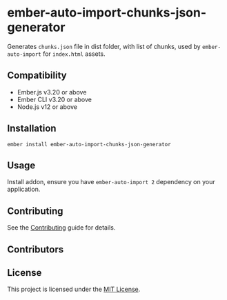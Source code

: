 # ember-auto-import-chunks-json-generator

Generates `chunks.json` file in dist folder, with list of chunks, used by `ember-auto-import` for `index.html` assets.

## Compatibility

- Ember.js v3.20 or above
- Ember CLI v3.20 or above
- Node.js v12 or above

## Installation

```
ember install ember-auto-import-chunks-json-generator
```

## Usage

Install addon, ensure you have `ember-auto-import 2` dependency on your application.

## Contributing

See the [Contributing](CONTRIBUTING.md) guide for details.

## Contributors

<!-- readme: contributors,ember-tomster/- -start -->
<!-- readme: contributors,ember-tomster/- -end -->

## License

This project is licensed under the [MIT License](LICENSE.md).
